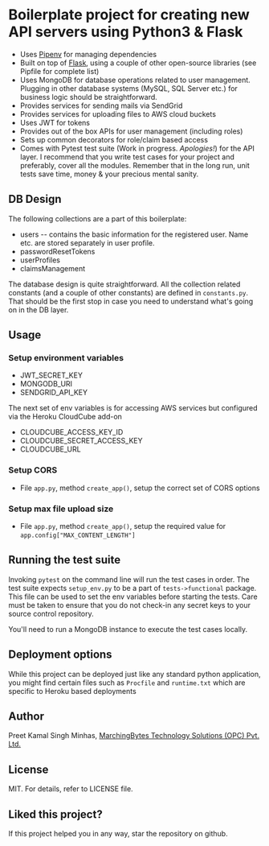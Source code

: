 # Boilerplate project for creating new API servers using Python3 & Flask
- Uses [Pipenv](https://pypi.org/project/pipenv/) for managing dependencies
- Built on top of [Flask](https://flask.palletsprojects.com/en/1.1.x/), using a couple of other open-source libraries (see Pipfile for complete list)
- Uses MongoDB for database operations related to user management. Plugging in other database systems (MySQL, SQL Server etc.) for business logic should be straightforward.
- Provides services for sending mails via SendGrid
- Provides services for uploading files to AWS cloud buckets
- Uses JWT for tokens
- Provides out of the box APIs for user management (including roles)
- Sets up common decorators for role/claim based access
- Comes with Pytest test suite (Work in progress. *Apologies!*) for the API layer. I recommend that you write test cases for your project and preferably, cover all the modules. Remember that in the long run, unit tests save time, money & your precious mental sanity.

## DB Design
The following collections are a part of this boilerplate:
- users  -- contains the basic information for the registered user. Name etc. are stored separately in user profile.
- passwordResetTokens
- userProfiles
- claimsManagement 

The database design is quite straightforward. All the collection related constants (and a couple of other constants) are defined in `constants.py`. That should be the first stop in case you need to understand what's going on in the DB layer.

## Usage
### Setup environment variables
- JWT_SECRET_KEY
- MONGODB_URI
- SENDGRID_API_KEY

The next set of env variables is for accessing AWS services but configured via the Heroku CloudCube add-on
- CLOUDCUBE_ACCESS_KEY_ID
- CLOUDCUBE_SECRET_ACCESS_KEY
- CLOUDCUBE_URL

### Setup CORS
- File `app.py`, method `create_app()`, setup the correct set of CORS options

### Setup max file upload size
- File `app.py`, method `create_app()`, setup the required value for `app.config["MAX_CONTENT_LENGTH"]`

## Running the test suite
Invoking `pytest` on the command line will run the test cases in order. The test suite expects `setup_env.py` to be a part of `tests->functional` package. This file can be used to set the env variables before starting the tests. Care must be taken to ensure that you do not check-in any secret keys to your source control repository.

You'll need to run a MongoDB instance to execute the test cases locally.

## Deployment options
While this project can be deployed just like any standard python application, you might find certain files such as `Procfile` and `runtime.txt` which are specific to Heroku based deployments

## Author
Preet Kamal Singh Minhas, [MarchingBytes Technology Solutions (OPC) Pvt. Ltd.](https://marchingbytes.com)

## License
MIT. For details, refer to LICENSE file.

## Liked this project?
If this project helped you in any way, star the repository on github. 

